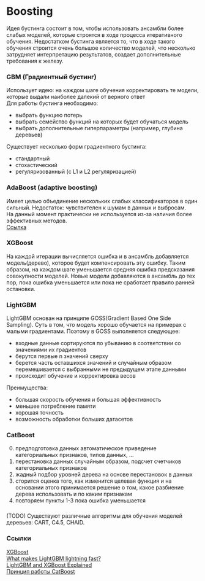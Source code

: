 # Boosting
Идея бустинга состоит в том, чтобы использовать ансамбли более слабых моделей, которые строятся в ходе процесса итеративного обучения. Недостатком бустинга является то, что в ходе такого обучения строится очень большое количество моделей, что несколько затрудняет интерпретацию результатов, создает дополнительные требования к железу.   

### GBM (Градиентный бустинг)
Использует идею: на каждом шаге обучения корректировать те модели, которые выдали наиболее далекий от верного ответ  
Для работы бустинга необходимо:
 - выбрать функцию потерь
 - выбрать семейство функций на которых будет обучаться модель
 - выбрать дополнительные гиперпараметры (например, глубина деревьев)

Существует несколько форм градиентного бустинга:
 * стандартный  
 * стохастический  
 * регуляризованный (c L1 и L2 регуляризацией)  


### AdaBoost (adaptive boosting)
Имеет целью объединение нескольких слабых классификаторов в один сильный. 
Недостаток: чувствителен к шумам в данных и выбросам.  
На данный момент практически не используется из-за наличия более эффективных методов.  
[Ссылка](https://towardsdatascience.com/boosting-algorithm-adaboost-b6737a9ee60c)  


### XGBoost
На каждой итерации вычисляется ошибка и в ансамбль добавляется модель(дерево), которое будет компенсировать эту ошибку. Таким образом, на каждом шаге уменьшается средняя ошибка предсказания совокупности моделей. Новые модели добавляются в ансамбль до тех пор, пока ошибка уменьшается или пока не сработает правило ранней остановки.


### LightGBM
LightGBM основан на принципе GOSS(Gradient Based One Side Sampling). Суть в том, что модель хорошо обучается на примерах с малыми градиентами. Поэтому в GOSS выполняется следующее:
 - входные данные сортируются по убыванию в соответствии со значениями их градиентов  
 - берутся первые n значений сверху  
 - берется часть оставшихся значений и случайным образом перемешивается с выбранными не предыдущем этапе данными  
 - происходит обучение и корректировка весов  

Преимущества:
 * большая скорость обучения и большая эффективность  
 * меньшее потребление памяти  
 * хорошая точность  
 * возможность обработки больших датасетов  

 
### CatBoost
0) предподготовка данных автоматическое приведение категориальных признаков, типов данных, ...
1) перестановка данных случайным образом, подсчет счетчиков категориальных признаков
2) жадный подбор уровней дерева на основе перестановок в данных
3) сторится оценка того, как изменится целевая функция и на основании этого принимается решение
 о том, какое разбиение дерева использовать и по каким признакам
4) повторяем пункты 1-3 пока ошибка уменьшается


###
(TODO)
Существуют различные алгоритмы для обучения моделей деревьев: CART, C4.5, CHAID.


### Ссылки
[XGBoost](http://neerc.ifmo.ru/wiki/index.php?title=XGBoost)  
[What makes LightGBM lightning fast?](https://medium.com/@abhisheksharma_57055/what-makes-lightgbm-lightning-fast-a27cf0d9785e)  
[LightGBM and XGBoost Explained](http://mlexplained.com/2018/01/05/lightgbm-and-xgboost-explained/)  
[Принцип работы CatBoost](https://habr.com/ru/company/yandex/blog/458790/)  
